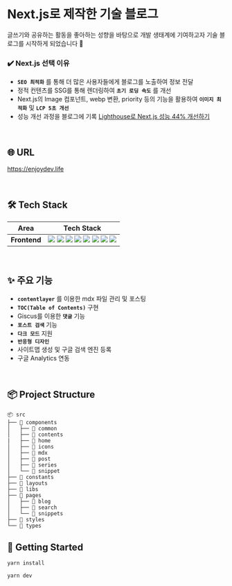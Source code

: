 # Next.js로 제작한 기술 블로그

글쓰기와 공유하는 활동을 좋아하는 성향을 바탕으로 개발 생태계에 기여하고자 기술 블로그를 시작하게 되었습니다 🌻

### ✔️ Next.js 선택 이유

- **`SEO 최적화`** 를 통해 더 많은 사용자들에게 블로그를 노출하여 정보 전달
- 정적 컨텐츠를 SSG를 통해 렌더링하여 **`초기 로딩 속도`** 를 개선
- Next.js의 Image 컴포넌트, webp 변환, priority 등의 기능을 활용하여 **`이미지 최적화`** 및 **`LCP 5초 개선`**
- 성능 개선 과정을 블로그에 기록 [Lighthouse로 Next.js 성능 44% 개선하기](https://enjoydev.life/blog/nextjs/3-performance)

<br />

## 🌐 URL

https://enjoydev.life

<br />

## 🛠️ Tech Stack

<div align=center>

|     Area     |                                                                                                                                                                                                                                                                                                                                                                                                                                         Tech Stack                                                                                                                                                                                                                                                                                                                                                                                                                                          |
| :----------: | :-----------------------------------------------------------------------------------------------------------------------------------------------------------------------------------------------------------------------------------------------------------------------------------------------------------------------------------------------------------------------------------------------------------------------------------------------------------------------------------------------------------------------------------------------------------------------------------------------------------------------------------------------------------------------------------------------------------------------------------------------------------------------------------------------------------------------------------------------------------------------------------------: |
| **Frontend** | <img src="https://img.shields.io/badge/Next.js-000000.svg?style=for-the-badge&logo=Next.js&logoColor=white"> <img src="https://img.shields.io/badge/react-61DAFB?style=for-the-badge&logo=react&logoColor=black"> <img src="https://img.shields.io/badge/TypeScript-3178C6.svg?style=for-the-badge&logo=TypeScript&logoColor=black"> <img src="https://img.shields.io/badge/TailwindCSS-06B6D4?&style=for-the-badge&logo=TailwindCSS&logoColor=white"> <img src="https://img.shields.io/badge/ESLINT-4B32C3?&style=for-the-badge&logo=ESLint&logoColor=white"> <img src="https://img.shields.io/badge/PRETTIER-F7B93E?&style=for-the-badge&logo=Prettier&logoColor=white"> <img src="https://img.shields.io/badge/HUSKY-000000?&style=for-the-badge&logo=Husky&logoColor=white"> <img src="https://img.shields.io/badge/Vercel-000000.svg?style=for-the-badge&logo=Vercel&logoColor=white"> |

</div>

<br />

## ✨ 주요 기능

- **`contentlayer`** 를 이용한 mdx 파일 관리 및 포스팅
- **`TOC(Table of Contents)`** 구현
- Giscus를 이용한 **`댓글`** 기능
- **`포스트 검색`** 기능
- **`다크 모드`** 지원
- **`반응형 디자인`**
- 사이트맵 생성 및 구글 검색 엔진 등록
- 구글 Analytics 연동

<br />

## 📦 Project Structure

```
📦 src
├── 📂 components
│   ├── 📂 common
│   ├── 📂 contents
|   ├── 📂 home
│   ├── 📂 icons
│   ├── 📂 mdx
│   ├── 📂 post
│   ├── 📂 series
│   └── 📂 snippet
├── 📂 constants
├── 📂 layouts
├── 📂 libs
├── 📂 pages
│   ├── 📂 blog
│   ├── 📂 search
│   └── 📂 snippets
├── 📂 styles
└── 📂 types
```

## 🚀 Getting Started

```bash
yarn install
```

```bash
yarn dev
```
